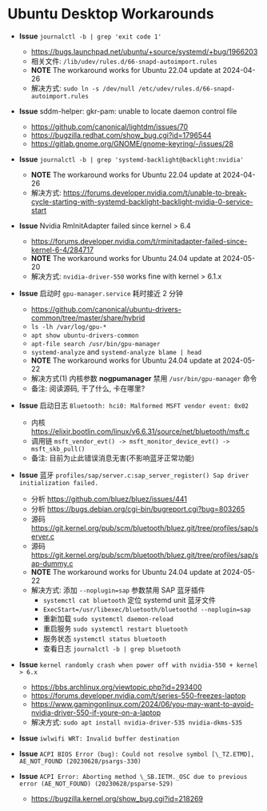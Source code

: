 # Ubuntu Desktop Workarounds

- **Issue** `journalctl -b | grep 'exit code 1'`
  * https://bugs.launchpad.net/ubuntu/+source/systemd/+bug/1966203
  * 相关文件: `/lib/udev/rules.d/66-snapd-autoimport.rules`
  * __NOTE__ The workaround works for Ubuntu 22.04 update at 2024-04-26
  * 解决方式: `sudo ln -s /dev/null /etc/udev/rules.d/66-snapd-autoimport.rules`

- **Issue** sddm-helper: gkr-pam: unable to locate daemon control file
  * https://github.com/canonical/lightdm/issues/70
  * https://bugzilla.redhat.com/show_bug.cgi?id=1796544
  * https://gitlab.gnome.org/GNOME/gnome-keyring/-/issues/28

- **Issue** `journalctl -b | grep 'systemd-backlight@backlight:nvidia'`
  * __NOTE__ The workaround works for Ubuntu 22.04 update at 2024-04-26
  * 解决方式: https://forums.developer.nvidia.com/t/unable-to-break-cycle-starting-with-systemd-backlight-backlight-nvidia-0-service-start

- **Issue** Nvidia RmInitAdapter failed since kernel > 6.4
  * https://forums.developer.nvidia.com/t/rminitadapter-failed-since-kernel-6-4/284717
  * __NOTE__ The workaround works for Ubuntu 24.04 update at 2024-05-20
  * 解决方式: `nvidia-driver-550` works fine with kernel > 6.1.x

- **Issue** 启动时 `gpu-manager.service` 耗时接近 2 分钟
  * https://github.com/canonical/ubuntu-drivers-common/tree/master/share/hybrid
  * `ls -lh /var/log/gpu-*`
  * `apt show ubuntu-drivers-common`
  * `apt-file search /usr/bin/gpu-manager`
  * `systemd-analyze` and `systemd-analyze blame | head`
  * __NOTE__ The workaround works for Ubuntu 24.04 update at 2024-05-22
  * 解决方式(1) 内核参数 __nogpumanager__ 禁用 `/usr/bin/gpu-manager` 命令
  * 备注: 阅读源码, 干了什么, 卡在哪里?

- **Issue** 启动日志 `Bluetooth: hci0: Malformed MSFT vendor event: 0x02`
  * 内核 https://elixir.bootlin.com/linux/v6.6.31/source/net/bluetooth/msft.c
  * 调用链 `msft_vendor_evt() -> msft_monitor_device_evt() -> msft_skb_pull()`
  * 备注: 目前为止此错误消息无害(不影响蓝牙正常功能)

- **Issue** 蓝牙 `profiles/sap/server.c:sap_server_register() Sap driver initialization failed.`
  * 分析 https://github.com/bluez/bluez/issues/441
  * 分析 https://bugs.debian.org/cgi-bin/bugreport.cgi?bug=803265
  * 源码 https://git.kernel.org/pub/scm/bluetooth/bluez.git/tree/profiles/sap/server.c
  * 源码 https://git.kernel.org/pub/scm/bluetooth/bluez.git/tree/profiles/sap/sap-dummy.c
  * __NOTE__ The workaround works for Ubuntu 24.04 update at 2024-05-22
  * 解决方式: 添加 `--noplugin=sap` 参数禁用 SAP 蓝牙插件
    - `systemctl cat bluetooth` 定位 systemd unit 蓝牙文件
    - `ExecStart=/usr/libexec/bluetooth/bluetoothd --noplugin=sap`
    - 重新加载 `sudo systemctl daemon-reload`
    - 重启服务 `sudo systemctl restart bluetooth`
    - 服务状态 `systemctl status bluetooth`
    - 查看日志 `journalctl -b | grep bluetooth`

- **Issue** `kernel randomly crash when power off with nvidia-550 + kernel > 6.x`
  * https://bbs.archlinux.org/viewtopic.php?id=293400
  * https://forums.developer.nvidia.com/t/series-550-freezes-laptop
  * https://www.gamingonlinux.com/2024/06/you-may-want-to-avoid-nvidia-driver-550-if-youre-on-a-laptop
  * 解决方式: `sudo apt install nvidia-driver-535 nvidia-dkms-535`

- **Issue** `iwlwifi WRT: Invalid buffer destination`

- **Issue** `ACPI BIOS Error (bug): Could not resolve symbol [\_TZ.ETMD], AE_NOT_FOUND (20230628/psargs-330)`

- **Issue** `ACPI Error: Aborting method \_SB.IETM._OSC due to previous error (AE_NOT_FOUND) (20230628/psparse-529)`
  * https://bugzilla.kernel.org/show_bug.cgi?id=218269
